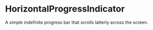 # HorizontalProgressIndicator
A simple indefinite progress bar that scrolls latterly across the screen.
